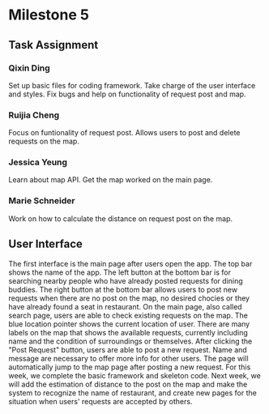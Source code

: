 # Milestone 5

## Task Assignment
### Qixin Ding
Set up basic files for coding framework. Take charge of the user interface and styles. Fix bugs and help on functionality of request post and map. 

### Ruijia Cheng
Focus on funtionality of request post. Allows users to post and delete requests on the map. 

### Jessica Yeung
Learn about map API. Get the map worked on the main page. 

### Marie Schneider
Work on how to calculate the distance on request post on the map. 

## User Interface
The first interface is the main page after users open the app. The top bar shows the name of the app. The left button at the bottom bar is for searching nearby people who have already posted requests for dining buddies. The right button at the bottom bar allows users to post new requests when there are no post on the map, no desired chocies or they have already found a seat in restaurant. On the main page, also called search page, users are able to check existing requests on the map. The blue location pointer shows the current location of user. There are many labels on the map that shows the available requests, currently including name and the condition of surroundings or themselves. After clicking the "Post Request" button, users are able to post a new request. Name and message are necessary to offer more info for other users. The page will automatically jump to the map page after posting a new request. For this week, we complete the basic framework and skeleton code. Next week, we will add the estimation of distance to the post on the map and make the system to recognize the name of restaurant, and create new pages for the situation when users' requests are accepted by others.
